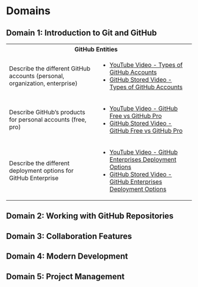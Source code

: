 # Domains
## Domain 1: Introduction to Git and GitHub
<table>
    <tr>
        <th colspan="2" style="text-align: center;">GitHub Entities</th>
        <td></td>
    </tr>
    <tr>
        <td>
            Describe the different GitHub accounts (personal, organization, enterprise)
        </td>
        <td>
            <ul>
                <li>
                    <a href="https://www.youtube.com/watch?v=UAK7iE6W_30">
                    YouTube Video - Types of GitHub Accounts
                    </a>
                </li>
                <li>
                    <a href="/Domains/Domain-1-Introduction-to-Git-and-GitHub/Videos/Github-Types-of-GitHub-Accounts-UAK7iE6W_30.mkv">
                    GitHub Stored Video - Types of GitHub Accounts
                    </a>
                </li>
            </ul>
        </td>
        <td>
        </td>
    </tr>
    <tr>
        <td>
            Describe GitHub’s products for personal accounts (free, pro)
        </td>
        <td>
            <ul>
                <li>
                    <a href="https://www.youtube.com/watch?v=bCWujeixSK0">YouTube Video - GitHub Free vs GitHub Pro</a>
                </li>
                <li>
                    <a href="/Domains/Domain-1-Introduction-to-Git-and-GitHub/Videos/Github-GitHub-Free-vs-GitHub-Pro-bCWujeixSK0.mkv">GitHub Stored Video - GitHub Free vs GitHub Pro</a>
                </li>
            </ul>
        </td>
    </tr>
    <tr>
        <td>
            Describe the different deployment options for GitHub Enterprise
        </td>
        <td>
            <ul>
                <li>
                    <a href="https://www.youtube.com/watch?v=LQe1OD6UkiY&t=3s">
                    YouTube Video - GitHub Enterprises Deployment Options
                    </a>
                </li>
                <li>
                    <a href="/Domains/Domain-1-Introduction-to-Git-and-GitHub/Videos/Github-GitHub-Enterprises-Deployment-Options-LQe1OD6UkiY.mkv">
                    GitHub Stored Video - GitHub Enterprises Deployment Options
                    </a>
                </li>
            </ul>
        </td>
    </tr>
</table>

## Domain 2: Working with GitHub Repositories

## Domain 3: Collaboration Features

## Domain 4: Modern Development

## Domain 5: Project Management